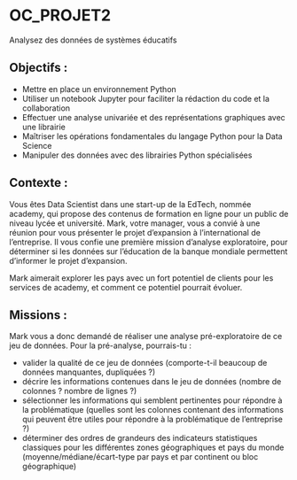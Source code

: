 # OC_PROJET2
Analysez des données de systèmes éducatifs

## Objectifs : 
- Mettre en place un environnement Python
- Utiliser un notebook Jupyter pour faciliter la rédaction du code et la collaboration
- Effectuer une analyse univariée et des représentations graphiques avec une librairie
- Maîtriser les opérations fondamentales du langage Python pour la Data Science
- Manipuler des données avec des librairies Python spécialisées

## Contexte : 
Vous êtes Data Scientist dans une start-up de la EdTech, nommée academy, qui propose des contenus de formation en ligne pour un public de niveau lycée et université. 
Mark, votre manager, vous a convié à une réunion pour vous présenter le projet d’expansion à l’international de l’entreprise. Il vous confie une première mission d’analyse exploratoire, pour déterminer si les données sur l’éducation de la banque mondiale permettent d’informer le projet d’expansion.

Mark aimerait explorer les pays avec un fort potentiel de clients pour les services de academy, et comment ce potentiel pourrait évoluer. 

## Missions : 
Mark vous a donc demandé de réaliser une analyse pré-exploratoire de ce jeu de données. 
Pour la pré-analyse, pourrais-tu :
- valider la qualité de ce jeu de données (comporte-t-il beaucoup de données manquantes, dupliquées ?)
- décrire les informations contenues dans le jeu de données (nombre de colonnes ? nombre de lignes ?)
- sélectionner les informations qui semblent pertinentes pour répondre à la problématique (quelles sont les colonnes contenant des informations qui peuvent être utiles pour répondre à la problématique de l’entreprise ?)
- déterminer des ordres de grandeurs des indicateurs statistiques classiques pour les différentes zones géographiques et pays du monde (moyenne/médiane/écart-type par pays et par continent ou bloc géographique)
 

